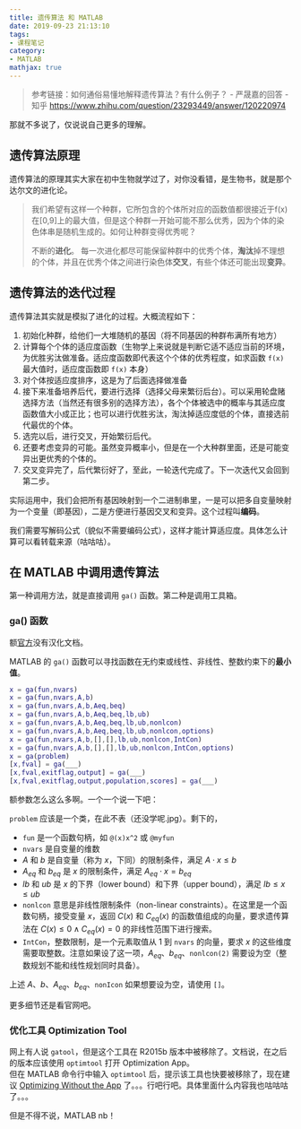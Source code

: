 ```yaml
---
title: 遗传算法 和 MATLAB
date: 2019-09-23 21:13:10
tags:
- 课程笔记
category:
- MATLAB
mathjax: true
---
```


> 参考链接：如何通俗易懂地解释遗传算法？有什么例子？ - 严晟嘉的回答 - 知乎
> https://www.zhihu.com/question/23293449/answer/120220974

那就不多说了，仅说说自己更多的理解。

## 遗传算法原理

遗传算法的原理其实大家在初中生物就学过了，对你没看错，是生物书，就是那个达尔文的进化论。

> 我们希望有这样一个种群，它所包含的个体所对应的函数值都很接近于f(x)在[0,9]上的最大值，但是这个种群一开始可能不那么优秀，因为个体的染色体串是随机生成的。如何让种群变得优秀呢？
>
> 不断的**进化**。
> 每一次进化都尽可能保留种群中的优秀个体，**淘汰**掉不理想的个体，并且在优秀个体之间进行染色体**交叉**，有些个体还可能出现**变异**。

## 遗传算法的迭代过程

遗传算法其实就是模拟了进化的过程。大概流程如下：

1. 初始化种群，给他们一大堆随机的基因（将不同基因的种群布满所有地方）
2. 计算每个个体的适应度函数（生物学上来说就是判断它适不适应当前的环境，为优胜劣汰做准备。适应度函数即代表这个个体的优秀程度，如求函数 `f(x)` 最大值时，适应度函数即 `f(x)` 本身）
3. 对个体按适应度排序，这是为了后面选择做准备
4. 接下来准备培养后代，要进行选择（选择父母来繁衍后台）。可以采用轮盘赌选择方法（当然还有很多别的选择方法），各个个体被选中的概率与其适应度函数值大小成正比；也可以进行优胜劣汰，淘汰掉适应度低的个体，直接选前代最优的个体。
5. 选完以后，进行交叉，开始繁衍后代。
6. 还要考虑变异的可能。虽然变异概率小，但是在一个大种群里面，还是可能变异出更优秀的个体的。
7. 交叉变异完了，后代繁衍好了，至此，一轮迭代完成了。下一次迭代又会回到第二步。

实际运用中，我们会把所有基因映射到一个二进制串里，一是可以把多自变量映射为一个变量（即基因），二是方便进行基因交叉和变异。这个过程叫**编码**。

我们需要写解码公式（貌似不需要编码公式），这样才能计算适应度。具体怎么计算可以看转载来源（咕咕咕）。

## 在 MATLAB 中调用遗传算法

第一种调用方法，就是直接调用 `ga()` 函数。第二种是调用工具箱。

### ga() 函数

额[官方](https://www.mathworks.com/help/releases/R2019b/gads/ga.htm)没有汉化文档。

MATLAB 的 `ga()` 函数可以寻找函数在无约束或线性、非线性、整数约束下的**最小值**。

```m
x = ga(fun,nvars)
x = ga(fun,nvars,A,b)
x = ga(fun,nvars,A,b,Aeq,beq)
x = ga(fun,nvars,A,b,Aeq,beq,lb,ub)
x = ga(fun,nvars,A,b,Aeq,beq,lb,ub,nonlcon)
x = ga(fun,nvars,A,b,Aeq,beq,lb,ub,nonlcon,options)
x = ga(fun,nvars,A,b,[],[],lb,ub,nonlcon,IntCon)
x = ga(fun,nvars,A,b,[],[],lb,ub,nonlcon,IntCon,options)
x = ga(problem)
[x,fval] = ga(___)
[x,fval,exitflag,output] = ga(___)
[x,fval,exitflag,output,population,scores] = ga(___)
```

额参数怎么这么多啊。一个一个说一下吧：

`problem` 应该是一个类，在此不表（还没学呢.jpg）。剩下的，

* `fun` 是一个函数句柄，如 `@(x)x^2` 或 `@myfun`
* `nvars` 是自变量的维数
* $A$ 和 $b$ 是自变量（称为 $x$，下同）的限制条件，满足 $A \cdot x \leq b$
* $A_{eq}$ 和 $b_{eq}$ 是 $x$ 的限制条件，满足 $A_{eq} \cdot x = b_{eq}$
* $lb$ 和 $ub$ 是 $x$ 的下界（lower bound）和下界（upper bound），满足 $lb \leq x \leq ub$
* `nonlcon` 意思是非线性限制条件（non-linear constraints）。在这里是一个函数句柄，接受变量 $x$，返回 $C(x)$ 和 $C_{eq}(x)$ 的函数值组成的向量，要求遗传算法在 $C(x) \leq 0 \wedge C_{eq}(x) = 0$ 的非线性范围下进行搜索。
* `IntCon`，整数限制，是一个元素取值从 1 到 `nvars` 的向量，要求 $x$ 的这些维度需要取整数。注意如果设了这一项，$A_{eq}$、$b_{eq}$、`nonlcon(2)` 需要设为空（整数规划不能和线性规划同时具备）。

上述 $A$、$b$、$A_{eq}$、$b_{eq}$、`nonIcon` 如果想要设为空，请使用 `[]`。

更多细节还是看官网吧。

### 优化工具 Optimization Tool

网上有人说 `gatool`，但是这个工具在 R2015b 版本中被移除了。文档说，在之后的版本应该使用 `optimtool` 打开 Optimization App。  
但在 MATLAB 命令行中输入 `optimtool` 后，提示该工具也快要被移除了，现在建议 [Optimizing Without the App](https://ww2.mathworks.cn/help/optim/ug/optimization-app-alternatives.html) 了。。。行吧行吧。具体里面什么内容我也咕咕咕了。。。

但是不得不说，MATLAB nb！
